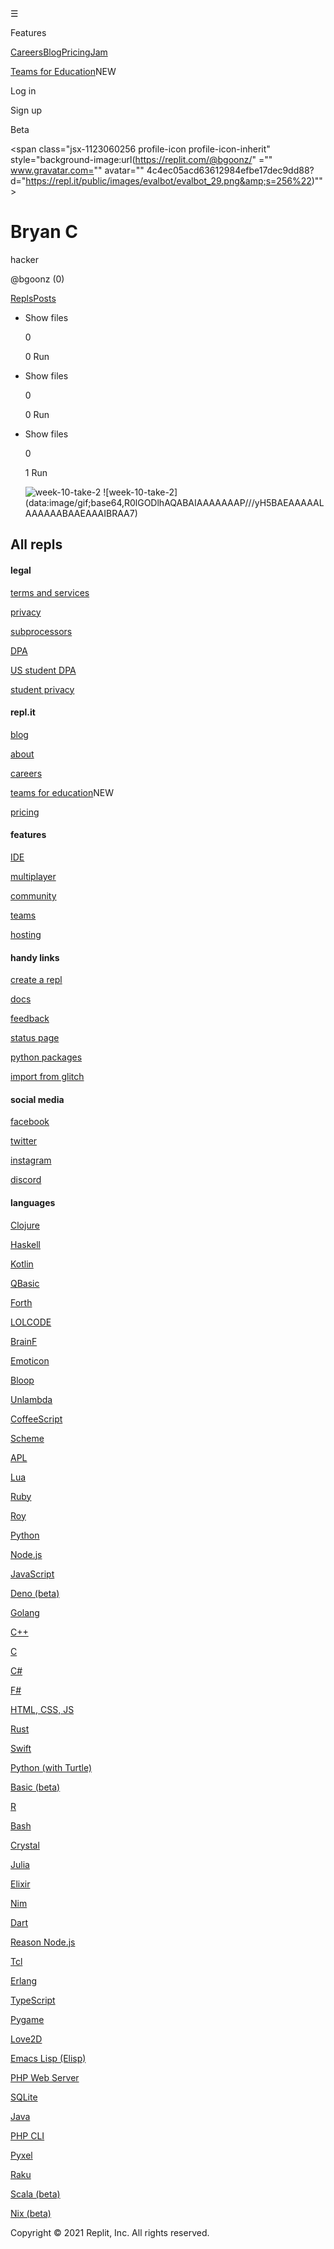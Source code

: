 ☰

<span class="jsx-2203620452 content">Features</span>

<a href="https://replit.com/site/careers" class="jsx-3991706144">Careers</a><a href="https://blog.replit.com/" class="jsx-3991706144">Blog</a><a href="https://replit.com/site/pricing" class="jsx-3991706144">Pricing</a><a href="https://replit.com/site/kajam" class="jsx-3991706144">Jam</a>

<a href="https://replit.com/site/teams-for-education" class="jsx-3991706144 new-feature">Teams for Education</a><span class="jsx-3397149136" title="new">NEW</span>

<span class="jsx-317221644 content">Log in</span>

<span class="jsx-4184281861 content">Sign up</span>

Beta

<span class="jsx-1123060256 profile-icon profile-icon-inherit" style="background-image:url(https://replit.com/@bgoonz/" ="" www.gravatar.com="" avatar="" 4c4ec05acd63612984efbe17dec9dd88?d="https://repl.it/public/images/evalbot/evalbot_29.png&amp;s=256%22)&quot;"><img src="data:image/gif;base64,R0lGODlhAQABAIAAAP///wAAACH5BAEAAAAALAAAAAABAAEAAAICRAEAOw==" class="jsx-1123060256" /></span>

Bryan C
=======

<span class="jsx-960364424 user-roles-label hacker">hacker</span>

<span class="jsx-2968534274 text">@bgoonz <span class="jsx-327963513" title="cycles">(0)</span></span>

<a href="https://replit.com/@bgoonz" class="jsx-886476462 tab-link"><span class="jsx-2711534965 tab"><span class="jsx-1588325895 text"><span class="jsx-2711534965 color-override">Repls</span></span></span></a><a href="https://replit.com/@bgoonz?tab=posts" class="jsx-886476462 tab-link"><span class="jsx-2711534965 tab"><span class="jsx-1158164420 text"><span class="jsx-2711534965 color-override">Posts</span></span></span></a>

-   <span class="css-sgbfzi">Show files</span>

    <span class="css-sgbfzi">0</span>

    <span class="css-sgbfzi">0</span>
    <span class="css-sgbfzi">Run</span>

-   <span class="css-sgbfzi">Show files</span>

    <span class="css-sgbfzi">0</span>

    <span class="css-sgbfzi">0</span>
    <span class="css-sgbfzi">Run</span>

-   <span class="css-sgbfzi">Show files</span>

    <span class="css-sgbfzi">0</span>

    <span class="css-sgbfzi">1</span>
    <span class="css-sgbfzi">Run</span>

    <img src="https://storage.googleapis.com/replit/images/1633754939628_bebb12388c5b62e2108681ab9fd02c2f.png" alt="week-10-take-2" srcset="https://replit.com/cdn-cgi/image/width=640,quality=80/https://storage.googleapis.com/replit/images/1633754939628_bebb12388c5b62e2108681ab9fd02c2f.png 640w, https://replit.com/cdn-cgi/image/width=750,quality=80/https://storage.googleapis.com/replit/images/1633754939628_bebb12388c5b62e2108681ab9fd02c2f.png 750w, https://replit.com/cdn-cgi/image/width=828,quality=80/https://storage.googleapis.com/replit/images/1633754939628_bebb12388c5b62e2108681ab9fd02c2f.png 828w, https://replit.com/cdn-cgi/image/width=1080,quality=80/https://storage.googleapis.com/replit/images/1633754939628_bebb12388c5b62e2108681ab9fd02c2f.png 1080w, https://replit.com/cdn-cgi/image/width=1200,quality=80/https://storage.googleapis.com/replit/images/1633754939628_bebb12388c5b62e2108681ab9fd02c2f.png 1200w, https://replit.com/cdn-cgi/image/width=1920,quality=80/https://storage.googleapis.com/replit/images/1633754939628_bebb12388c5b62e2108681ab9fd02c2f.png 1920w, https://replit.com/cdn-cgi/image/width=2048,quality=80/https://storage.googleapis.com/replit/images/1633754939628_bebb12388c5b62e2108681ab9fd02c2f.png 2048w, https://replit.com/cdn-cgi/image/width=3840,quality=80/https://storage.googleapis.com/replit/images/1633754939628_bebb12388c5b62e2108681ab9fd02c2f.png 3840w" />
    ![week-10-take-2](data:image/gif;base64,R0lGODlhAQABAIAAAAAAAP///yH5BAEAAAAALAAAAAABAAEAAAIBRAA7)

All repls
---------

#### legal

<a href="https://replit.com/site/terms" class="jsx-3014320098">terms and services</a>

<a href="https://replit.com/site/privacy" class="jsx-3014320098">privacy</a>

<a href="https://replit.com/site/subprocessors" class="jsx-3014320098">subprocessors</a>

<a href="https://replit.com/site/dpa" class="jsx-3014320098">DPA</a>

<a href="https://docs.repl.it/Teams/US_Student_DPA" class="jsx-3014320098">US student DPA</a>

<a href="https://replit.com/site/studentprivacy" class="jsx-3014320098">student privacy</a>

#### repl.it

<a href="https://blog.repl.it/" class="jsx-3014320098">blog</a>

<a href="https://replit.com/site/about" class="jsx-3014320098">about</a>

<a href="https://replit.com/site/careers" class="jsx-3014320098">careers</a>

<a href="https://replit.com/site/teams-for-education" class="jsx-3014320098">teams for education</a><span class="jsx-3397149136" title="new">NEW</span>

<a href="https://replit.com/site/pricing" class="jsx-3014320098">pricing</a>

#### features

<a href="https://replit.com/site/ide" class="jsx-3014320098">IDE</a>

<a href="https://replit.com/site/multiplayer" class="jsx-3014320098">multiplayer</a>

<a href="https://replit.com/site/community" class="jsx-3014320098">community</a>

<a href="https://replit.com/site/teams" class="jsx-3014320098">teams</a>

<a href="https://replit.com/site/hosting" class="jsx-3014320098">hosting</a>

#### handy links

<a href="https://replit.com/languages" class="jsx-3014320098">create a repl</a>

<a href="https://docs.repl.it/" class="jsx-3014320098">docs</a>

<a href="https://replit.canny.io/general-feedback" class="jsx-3014320098">feedback</a>

<a href="https://status.replit.com/" class="jsx-3014320098">status page</a>

<a href="https://repl.it/@pips" class="jsx-3014320098">python packages</a>

<a href="https://repl.it/glitch" class="jsx-3014320098">import from glitch</a>

#### social media

<a href="https://facebook.com/repl.it" class="jsx-3014320098">facebook</a>

<a href="https://twitter.com/replit" class="jsx-3014320098">twitter</a>

<a href="https://instagram.com/repl.it" class="jsx-3014320098">instagram</a>

<a href="https://repl.it/discord" class="jsx-3014320098">discord</a>

#### languages

<a href="https://replit.com/languages/clojure" class="jsx-3014320098">Clojure</a>

<a href="https://replit.com/languages/haskell" class="jsx-3014320098">Haskell</a>

<a href="https://replit.com/languages/kotlin" class="jsx-3014320098">Kotlin</a>

<a href="https://replit.com/languages/qbasic" class="jsx-3014320098">QBasic</a>

<a href="https://replit.com/languages/forth" class="jsx-3014320098">Forth</a>

<a href="https://replit.com/languages/lolcode" class="jsx-3014320098">LOLCODE</a>

<a href="https://replit.com/languages/brainfuck" class="jsx-3014320098">BrainF</a>

<a href="https://replit.com/languages/emoticon" class="jsx-3014320098">Emoticon</a>

<a href="https://replit.com/languages/bloop" class="jsx-3014320098">Bloop</a>

<a href="https://replit.com/languages/unlambda" class="jsx-3014320098">Unlambda</a>

<a href="https://replit.com/languages/coffeescript" class="jsx-3014320098">CoffeeScript</a>

<a href="https://replit.com/languages/scheme" class="jsx-3014320098">Scheme</a>

<a href="https://replit.com/languages/apl" class="jsx-3014320098">APL</a>

<a href="https://replit.com/languages/lua" class="jsx-3014320098">Lua</a>

<a href="https://replit.com/languages/ruby" class="jsx-3014320098">Ruby</a>

<a href="https://replit.com/languages/roy" class="jsx-3014320098">Roy</a>

<a href="https://replit.com/languages/python3" class="jsx-3014320098">Python</a>

<a href="https://replit.com/languages/nodejs" class="jsx-3014320098">Node.js</a>

<a href="https://replit.com/languages/nodejs" class="jsx-3014320098">JavaScript</a>

<a href="https://replit.com/languages/deno" class="jsx-3014320098">Deno (beta)</a>

<a href="https://replit.com/languages/go" class="jsx-3014320098">Golang</a>

<a href="https://replit.com/languages/cpp" class="jsx-3014320098">C++</a>

<a href="https://replit.com/languages/c" class="jsx-3014320098">C</a>

<a href="https://replit.com/languages/csharp" class="jsx-3014320098">C#</a>

<a href="https://replit.com/languages/fsharp" class="jsx-3014320098">F#</a>

<a href="https://replit.com/languages/html" class="jsx-3014320098">HTML, CSS, JS</a>

<a href="https://replit.com/languages/rust" class="jsx-3014320098">Rust</a>

<a href="https://replit.com/languages/swift" class="jsx-3014320098">Swift</a>

<a href="https://replit.com/languages/python_turtle" class="jsx-3014320098">Python (with Turtle)</a>

<a href="https://replit.com/languages/basic" class="jsx-3014320098">Basic (beta)</a>

<a href="https://replit.com/languages/rlang" class="jsx-3014320098">R</a>

<a href="https://replit.com/languages/bash" class="jsx-3014320098">Bash</a>

<a href="https://replit.com/languages/crystal" class="jsx-3014320098">Crystal</a>

<a href="https://replit.com/languages/julia" class="jsx-3014320098">Julia</a>

<a href="https://replit.com/languages/elixir" class="jsx-3014320098">Elixir</a>

<a href="https://replit.com/languages/nim" class="jsx-3014320098">Nim</a>

<a href="https://replit.com/languages/dart" class="jsx-3014320098">Dart</a>

<a href="https://replit.com/languages/reason_nodejs" class="jsx-3014320098">Reason Node.js</a>

<a href="https://replit.com/languages/tcl" class="jsx-3014320098">Tcl</a>

<a href="https://replit.com/languages/erlang" class="jsx-3014320098">Erlang</a>

<a href="https://replit.com/languages/typescript" class="jsx-3014320098">TypeScript</a>

<a href="https://replit.com/languages/pygame" class="jsx-3014320098">Pygame</a>

<a href="https://replit.com/languages/love2d" class="jsx-3014320098">Love2D</a>

<a href="https://replit.com/languages/elisp" class="jsx-3014320098">Emacs Lisp (Elisp)</a>

<a href="https://replit.com/languages/php7" class="jsx-3014320098">PHP Web Server</a>

<a href="https://replit.com/languages/sqlite" class="jsx-3014320098">SQLite</a>

<a href="https://replit.com/languages/java10" class="jsx-3014320098">Java</a>

<a href="https://replit.com/languages/php_cli" class="jsx-3014320098">PHP CLI</a>

<a href="https://replit.com/languages/pyxel" class="jsx-3014320098">Pyxel</a>

<a href="https://replit.com/languages/raku" class="jsx-3014320098">Raku</a>

<a href="https://replit.com/languages/scala" class="jsx-3014320098">Scala (beta)</a>

<a href="https://replit.com/languages/nix" class="jsx-3014320098">Nix (beta)</a>

Copyright © 2021 Replit, Inc. All rights reserved.
